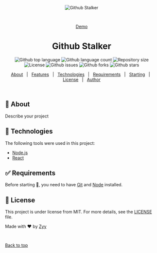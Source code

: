 <div align="center" id="top"> 
  <img src="https://64.media.tumblr.com/4eb40337d70e37d0ffde4d20450ed3ff/tumblr_o4ulx7h0lo1qehrvso1_500.gif" alt="Github Stalker" />

  &#xa0;

  <a href="https://gh.azyansah.tech">Demo</a>
</div>

<h1 align="center">Github Stalker</h1>

<p align="center">
  <img alt="Github top language" src="https://img.shields.io/github/languages/top/Azyansah/github-stalker?color=blue">

  <img alt="Github language count" src="https://img.shields.io/github/languages/count/Azyansah/github-stalker?color=blue">

  <img alt="Repository size" src="https://img.shields.io/github/repo-size/Azyansah/github-stalker?color=blue">

  <img alt="License" src="https://img.shields.io/github/license/Azyansah/github-stalker?color=blue">

  <img alt="Github issues" src="https://img.shields.io/github/issues/Azyansah/github-stalker?color=blue" />

  <img alt="Github forks" src="https://img.shields.io/github/forks/Azyansah/github-stalker?color=blue" />

  <img alt="Github stars" src="https://img.shields.io/github/stars/Azyansah/github-stalker?color=blue" />
</p>

<p align="center">
  <a href="#dart-about">About</a> &#xa0; | &#xa0; 
  <a href="#sparkles-features">Features</a> &#xa0; | &#xa0;
  <a href="#rocket-technologies">Technologies</a> &#xa0; | &#xa0;
  <a href="#white_check_mark-requirements">Requirements</a> &#xa0; | &#xa0;
  <a href="#checkered_flag-starting">Starting</a> &#xa0; | &#xa0;
  <a href="#memo-license">License</a> &#xa0; | &#xa0;
  <a href="https://github.com/Azyansah" target="_blank">Author</a>
</p>

<br>

## :dart: About ##

Describe your project

## :rocket: Technologies ##

The following tools were used in this project:

- [Node.js](https://nodejs.org/en/)
- [React](https://pt-br.reactjs.org/)
## :white_check_mark: Requirements ##

Before starting :checkered_flag:, you need to have [Git](https://git-scm.com) and [Node](https://nodejs.org/en/) installed.

## :memo: License ##

This project is under license from MIT. For more details, see the [LICENSE](LICENSE.md) file.


Made with :heart: by <a href="https://github.com/Azyansah" target="_blank">Zyy</a>

&#xa0;

<a href="#top">Back to top</a>
